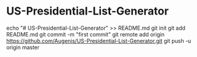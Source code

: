 # US-Presidential-List-Generator
echo "# US-Presidential-List-Generator" >> README.md
git init
git add README.md
git commit -m "first commit"
git remote add origin https://github.com/Augenis/US-Presidential-List-Generator.git
git push -u origin master
